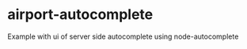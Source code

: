 airport-autocomplete
====================

Example with ui of server side autocomplete using node-autocomplete
